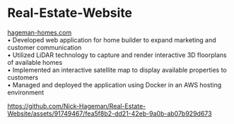 # Real-Estate-Website
[hageman-homes.com](http://hageman-homes.com) <br>
• Developed web application for home builder to expand marketing and customer communication <br>
• Utilized LiDAR technology to capture and render interactive 3D floorplans of available homes<br>
• Implemented an interactive satellite map to display available properties to customers <br>
• Managed and deployed the application using Docker in an AWS hosting environment <br>

https://github.com/Nick-Hageman/Real-Estate-Website/assets/91749467/fea5f8b2-dd21-42eb-9a0b-ab07b929d673
